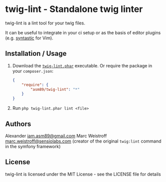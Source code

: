 twig-lint - Standalone twig linter
==================================

twig-lint is a lint tool for your twig files.

It can be useful to integrate in your ci setup or as the basis of editor plugins (e.g. [syntastic](https://github.com/scrooloose/syntastic) for Vim).

Installation / Usage
--------------------

1. Download the [`twig-lint.phar`](http://asm89.github.com/d/twig-lint.phar) executable. Or require the package in your `composer.json`:

    ``` json
    {
        "require": {
            "asm89/twig-lint": "*"
        }
    }
    ```

2. Run `php twig-lint.phar lint <file>`

Authors
-------

Alexander <iam.asm89@gmail.com>
Marc Weistroff <marc.weistroff@sensiolabs.com> (creator of the original `twig:lint` command in the symfony framework)

License
-------

twig-lint is licensed under the MIT License - see the LICENSE file for details
